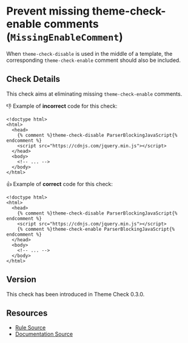 # Prevent missing theme-check-enable comments (`MissingEnableComment`)

When `theme-check-disable` is used in the middle of a template, the corresponding `theme-check-enable` comment should also be included.

## Check Details

This check aims at eliminating missing `theme-check-enable` comments.

:-1: Example of **incorrect** code for this check:

```liquid
<!doctype html>
<html>
  <head>
    {% comment %}theme-check-disable ParserBlockingJavaScript{% endcomment %}
    <script src="https://cdnjs.com/jquery.min.js"></script>
  </head>
  <body>
    <!-- ... -->
  </body>
</html>
```

:+1: Example of **correct** code for this check:

```liquid
<!doctype html>
<html>
  <head>
    {% comment %}theme-check-disable ParserBlockingJavaScript{% endcomment %}
    <script src="https://cdnjs.com/jquery.min.js"></script>
    {% comment %}theme-check-enable ParserBlockingJavaScript{% endcomment %}
  </head>
  <body>
    <!-- ... -->
  </body>
</html>
```

## Version

This check has been introduced in Theme Check 0.3.0.

## Resources

- [Rule Source][codesource]
- [Documentation Source][docsource]

[codesource]: /lib/theme_check/checks/missing_enable_comment.rb
[docsource]: /docs/checks/missing_enable_comment.md
